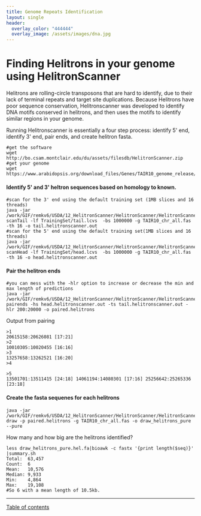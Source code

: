 ```yaml
---
title: Genome Repeats Identification
layout: single
header:
  overlay_color: "444444"
  overlay_image: /assets/images/dna.jpg
---
```


# Finding Helitrons in your genome using HelitronScanner

Helitrons are rolling-circle transposons that are hard to identify, due to their lack of terminal repeats and target site duplications. Because Helitrons have poor sequence conservation, Helitronscanner was developed to identify DNA motifs conserved in helitrons, and then uses the motifs to identify similar regions in your genome.

Running Helitronscanner is essentially a four step process: identify 5' end, identify 3' end, pair ends, and create helitron fasta.
```
#get the software
wget http://bo.csam.montclair.edu/du/assets/filesdb/HelitronScanner.zip
#get your genome
wget https://www.arabidopsis.org/download_files/Genes/TAIR10_genome_release/TAIR10_chromosome_files/TAIR10_chr_all.fas
```

#### Identify 5' and 3' heltron sequences based on homology to known.
```
#scan for the 3' end using the default training set (1MB slices and 16 threads)
java -jar /work/GIF/remkv6/USDA/12_HelitronScanner/HelitronScanner/HelitronScanner.jar scanTail -lf TrainingSet/tail.lcvs  -bs 1000000 -g TAIR10_chr_all.fas  -th 16 -o tail.helitronscanner.out
#scan for the 5' end using the default training set(1MB slices and 16 threads)
java -jar /work/GIF/remkv6/USDA/12_HelitronScanner/HelitronScanner/HelitronScanner.jar scanHead -lf TrainingSet/head.lcvs  -bs 1000000 -g TAIR10_chr_all.fas  -th 16 -o head.helitronscanner.out
```

#### Pair the helitron ends
```
#you can mess with the -hlr option to increase or decrease the min and max length of predictions
java -jar /work/GIF/remkv6/USDA/12_HelitronScanner/HelitronScanner/HelitronScanner.jar pairends -hs head.helitronscanner.out -ts tail.helitronscanner.out -hlr 200:20000 -o paired.helitrons
```

Output from pairing
```
>1
20615158:20626081 [17:21]
>2
10010305:10020455 [16:16]
>3
13257658:13262521 [16:20]
>4

>5
13501701:13511415 [24:18] 14061194:14080301 [17:16] 25256642:25265336 [23:18]
```
#### Create the fasta sequenes for each helitrons
```
java -jar /work/GIF/remkv6/USDA/12_HelitronScanner/HelitronScanner/HelitronScanner.jar draw -p paired.helitrons -g TAIR10_chr_all.fas -o draw_helitrons_pure --pure
```

How many and how big are the helitrons identified?
```
less draw_helitrons_pure.hel.fa|bioawk -c fastx '{print length($seq)}' |summary.sh
Total:  63,457
Count:  6
Mean:   10,576
Median: 9,933
Min:    4,864
Max:    19,108
#So 6 with a mean length of 10.5kb.
```

---
[Table of contents](Repeats_index.md)
